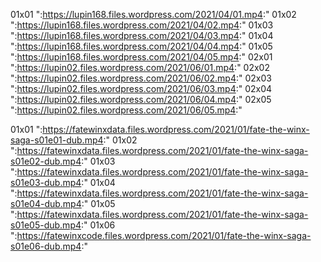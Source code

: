 01x01
":https://lupin168.files.wordpress.com/2021/04/01.mp4:"
01x02
":https://lupin168.files.wordpress.com/2021/04/02.mp4:"
01x03
":https://lupin168.files.wordpress.com/2021/04/03.mp4:"
01x04
":https://lupin168.files.wordpress.com/2021/04/04.mp4:"
01x05
":https://lupin168.files.wordpress.com/2021/04/05.mp4:"
02x01
":https://lupin02.files.wordpress.com/2021/06/01.mp4:"
02x02
":https://lupin02.files.wordpress.com/2021/06/02.mp4:"
02x03
":https://lupin02.files.wordpress.com/2021/06/03.mp4:"
02x04
":https://lupin02.files.wordpress.com/2021/06/04.mp4:"
02x05
":https://lupin02.files.wordpress.com/2021/06/05.mp4:"

01x01
":https://fatewinxdata.files.wordpress.com/2021/01/fate-the-winx-saga-s01e01-dub.mp4:"
01x02
":https://fatewinxdata.files.wordpress.com/2021/01/fate-the-winx-saga-s01e02-dub.mp4:"
01x03
":https://fatewinxdata.files.wordpress.com/2021/01/fate-the-winx-saga-s01e03-dub.mp4:"
01x04
":https://fatewinxdata.files.wordpress.com/2021/01/fate-the-winx-saga-s01e04-dub.mp4:"
01x05
":https://fatewinxdata.files.wordpress.com/2021/01/fate-the-winx-saga-s01e05-dub.mp4:"
01x06
":https://fatewinxcode.files.wordpress.com/2021/01/fate-the-winx-saga-s01e06-dub.mp4:"
